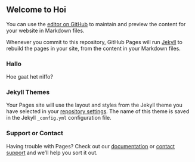 ## Welcome to Hoi

You can use the [editor on GitHub](https://github.com/blammo34/hoi/edit/gh-pages/index.md) to maintain and preview the content for your website in Markdown files.

Whenever you commit to this repository, GitHub Pages will run [Jekyll](https://jekyllrb.com/) to rebuild the pages in your site, from the content in your Markdown files.

### Hallo

Hoe gaat het niffo?


### Jekyll Themes

Your Pages site will use the layout and styles from the Jekyll theme you have selected in your [repository settings](https://github.com/blammo34/hoi/settings/pages). The name of this theme is saved in the Jekyll `_config.yml` configuration file.

### Support or Contact

Having trouble with Pages? Check out our [documentation](https://docs.github.com/categories/github-pages-basics/) or [contact support](https://support.github.com/contact) and we’ll help you sort it out.
